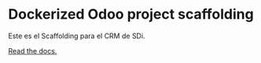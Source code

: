 # Dockerized Odoo project scaffolding

Este es el Scaffolding para el CRM de SDi.

[Read the docs.](https://github.com/Tecnativa/docker-odoo-base#scaffolding)
